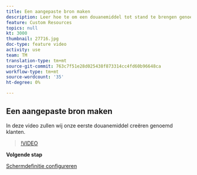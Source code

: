 ```yaml
---
title: Een aangepaste bron maken
description: Leer hoe te om een douanemiddel tot stand te brengen genoemd klanten.
feature: Custom Resources
topics: null
kt: 3000
thumbnail: 27716.jpg
doc-type: feature video
activity: use
team: TM
translation-type: tm+mt
source-git-commit: 763c7f51e28d025438f873314cc4fd60b96648ca
workflow-type: tm+mt
source-wordcount: '35'
ht-degree: 0%

---
```



## Een aangepaste bron maken

In deze video zullen wij onze eerste douanemiddel creëren genoemd klanten.

>[!VIDEO](https://video.tv.adobe.com/v/27716?quality=9)

**Volgende stap**

[Schermdefinitie configureren](./configuring-a-screen-definition-for-a-custom-resource.md)
